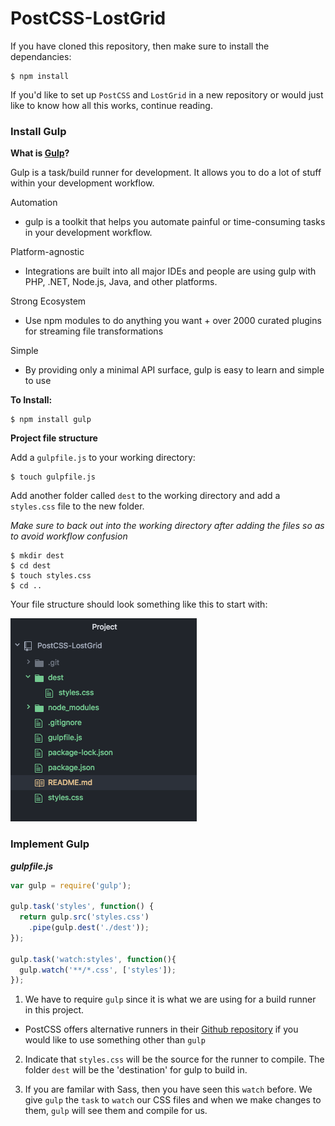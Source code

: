 # PostCSS-LostGrid

If you have cloned this repository, then make sure to install the dependancies:
```
$ npm install
```

If you'd like to set up ```PostCSS``` and ```LostGrid``` in a new repository or would just like to know how all this works, continue reading.

### Install Gulp
**What is [Gulp](https://www.npmjs.com/package/gulp)?**

Gulp is a task/build runner for development. It allows you to do a lot of stuff within your development workflow.

Automation
 - gulp is a toolkit that helps you automate painful or time-consuming tasks in your development workflow.

Platform-agnostic
- Integrations are built into all major IDEs and people are using gulp with PHP, .NET, Node.js, Java, and other platforms.

Strong Ecosystem
 - Use npm modules to do anything you want + over 2000 curated plugins for streaming file transformations

Simple
 - By providing only a minimal API surface, gulp is easy to learn and simple to use

**To Install:**
```
$ npm install gulp
```

**Project file structure**

Add a ```gulpfile.js``` to your working directory:
```
$ touch gulpfile.js
```

Add another folder called ```dest``` to the working directory and add a ```styles.css``` file to the new folder.

 *Make sure to back out into the working directory after adding the files so as to avoid workflow confusion*
```
$ mkdir dest
$ cd dest
$ touch styles.css
$ cd ..
```

Your file structure should look something like this to start with:

![starting-file-structure](assests/starting-file-structure.png)


### Implement Gulp

***gulpfile.js***
```js
var gulp = require('gulp');

gulp.task('styles', function() {
  return gulp.src('styles.css')
    .pipe(gulp.dest('./dest'));
});

gulp.task('watch:styles', function(){
  gulp.watch('**/*.css', ['styles']);
});
```
1. We have to require ```gulp``` since it is what we are using for a build runner in this project.
  * PostCSS offers alternative runners in their [Github repository](https://github.com/postcss/postcss) if you would like to use something other than ```gulp```


2. Indicate that ```styles.css``` will be the source for the runner to compile. The folder ```dest``` will be the 'destination' for gulp to build in.

3. If you are familar with Sass, then you have seen this ```watch``` before. We give ```gulp``` the ```task``` to ```watch``` our CSS files and when we make changes to them, ```gulp``` will see them and compile for us.
